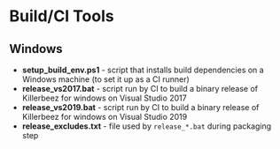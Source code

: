 # Build/CI Tools

## Windows
* **setup_build_env.ps1** - script that installs build dependencies on a Windows machine (to set it up as a CI runner)
* **release_vs2017.bat** - script run by CI to build a binary release of Killerbeez for windows on Visual Studio 2017
* **release_vs2019.bat** - script run by CI to build a binary release of Killerbeez for windows on Visual Studio 2019
* **release_excludes.txt** - file used by `release_*.bat` during packaging step
